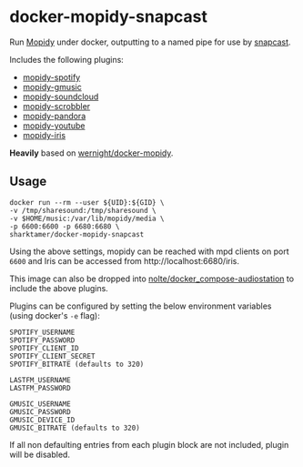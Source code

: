# docker-mopidy-snapcast

Run [Mopidy](https://www.mopidy.com) under docker, outputting to a named pipe for use by [snapcast](https://github.com/badaix/snapcast).

Includes the following plugins:
- [mopidy-spotify](https://docs.mopidy.com/en/latest/ext/backends/#mopidy-spotify)
- [mopidy-gmusic](https://github.com/mopidy/mopidy-gmusic)
- [mopidy-soundcloud](https://github.com/mopidy/mopidy-soundcloud)
- [mopidy-scrobbler](https://github.com/mopidy/mopidy-scrobbler)
- [mopidy-pandora](https://github.com/jcass77/mopidy-pandora)
- [mopidy-youtube](https://github.com/mopidy/mopidy-youtube)
- [mopidy-iris](https://github.com/jaedb/Iris)

**Heavily** based on [wernight/docker-mopidy](https://github.com/wernight/docker-mopidy).

## Usage

    docker run --rm --user ${UID}:${GID} \
    -v /tmp/sharesound:/tmp/sharesound \
    -v $HOME/music:/var/lib/mopidy/media \
    -p 6600:6600 -p 6680:6680 \
    sharktamer/docker-mopidy-snapcast

Using the above settings, mopidy can be reached with mpd clients on port `6600` and Iris can be accessed from http://localhost:6680/iris.

This image can also be dropped into [nolte/docker_compose-audiostation](https://github.com/nolte/docker_compose-audiostation) to include the above plugins.

Plugins can be configured by setting the below environment variables (using docker's `-e` flag):

    SPOTIFY_USERNAME
    SPOTIFY_PASSWORD
    SPOTIFY_CLIENT_ID
    SPOTIFY_CLIENT_SECRET
    SPOTIFY_BITRATE (defaults to 320)

    LASTFM_USERNAME
    LASTFM_PASSWORD

    GMUSIC_USERNAME
    GMUSIC_PASSWORD
    GMUSIC_DEVICE_ID
    GMUSIC_BITRATE (defaults to 320)

If all non defaulting entries from each plugin block are not included, plugin will be disabled.
